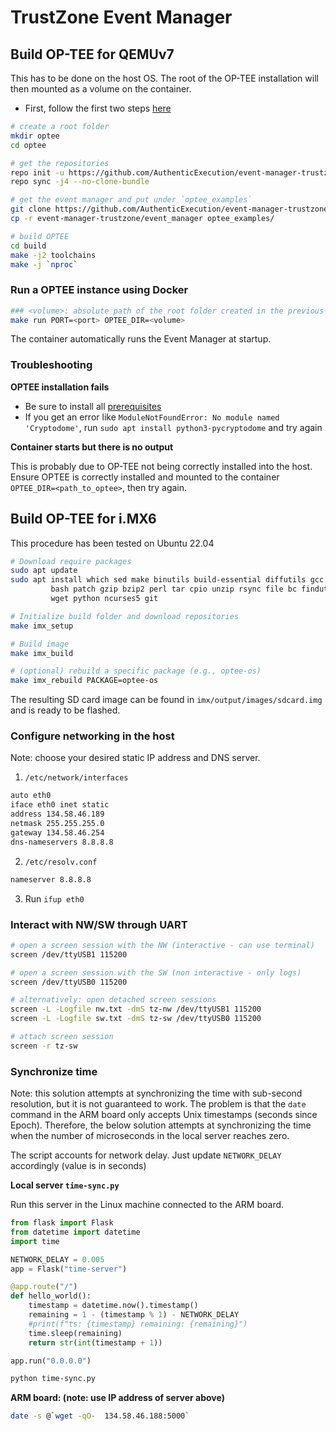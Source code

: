 # TrustZone Event Manager

## Build OP-TEE for QEMUv7

This has to be done on the host OS. The root of the OP-TEE installation will then mounted as a volume on the container.

- First, follow the first two steps [here](https://optee.readthedocs.io/en/latest/building/gits/build.html#get-and-build-the-solution)

```bash
# create a root folder
mkdir optee
cd optee

# get the repositories
repo init -u https://github.com/AuthenticExecution/event-manager-trustzone.git -m manifest.xml
repo sync -j4 --no-clone-bundle

# get the event manager and put under `optee_examples`
git clone https://github.com/AuthenticExecution/event-manager-trustzone.git
cp -r event-manager-trustzone/event_manager optee_examples/

# build OPTEE
cd build
make -j2 toolchains
make -j `nproc`
```

### Run a OPTEE instance using Docker

```bash
### <volume>: absolute path of the root folder created in the previous phase (default: /opt/optee)
make run PORT=<port> OPTEE_DIR=<volume>
```

The container automatically runs the Event Manager at startup.

### Troubleshooting

**OPTEE installation fails**

- Be sure to install all
  [prerequisites](https://optee.readthedocs.io/en/latest/building/gits/build.html#get-and-build-the-solution)
- If you get an error like `ModuleNotFoundError: No module named 'Cryptodome'`,
  run `sudo apt install python3-pycryptodome` and try again

**Container starts but there is no output**

This is probably due to OP-TEE not being correctly installed into the host.
Ensure OPTEE is correctly installed and mounted to the container
`OPTEE_DIR=<path_to_optee>`, then try again.

## Build OP-TEE for i.MX6

This procedure has been tested on Ubuntu 22.04

```bash
# Download require packages
sudo apt update
sudo apt install which sed make binutils build-essential diffutils gcc g++ \
         bash patch gzip bzip2 perl tar cpio unzip rsync file bc findutils \
         wget python ncurses5 git 

# Initialize build folder and download repositories
make imx_setup

# Build image
make imx_build

# (optional) rebuild a specific package (e.g., optee-os)
make imx_rebuild PACKAGE=optee-os
```

The resulting SD card image can be found in `imx/output/images/sdcard.img` and
is ready to be flashed.

### Configure networking in the host

Note: choose your desired static IP address and DNS server.

1. `/etc/network/interfaces`

```bash
auto eth0
iface eth0 inet static
address 134.58.46.189
netmask 255.255.255.0
gateway 134.58.46.254
dns-nameservers 8.8.8.8
```

2. `/etc/resolv.conf`

```bash
nameserver 8.8.8.8
```

3. Run `ifup eth0`

### Interact with NW/SW through UART

```bash
# open a screen session with the NW (interactive - can use terminal)
screen /dev/ttyUSB1 115200

# open a screen session with the SW (non interactive - only logs)
screen /dev/ttyUSB0 115200

# alternatively: open detached screen sessions
screen -L -Logfile nw.txt -dmS tz-nw /dev/ttyUSB1 115200
screen -L -Logfile sw.txt -dmS tz-sw /dev/ttyUSB0 115200

# attach screen session
screen -r tz-sw
```

### Synchronize time

Note: this solution attempts at synchronizing the time with sub-second resolution, but it is not guaranteed to work. The problem is that the `date` command in the ARM board only accepts Unix timestamps (seconds since Epoch). Therefore, the below solution attempts at synchronizing the time when the number of microseconds in the local server reaches zero.

The script accounts for network delay. Just update `NETWORK_DELAY` accordingly (value is in seconds)

**Local server `time-sync.py`**

Run this server in the Linux machine connected to the ARM board.

```python
from flask import Flask
from datetime import datetime
import time

NETWORK_DELAY = 0.005
app = Flask("time-server")

@app.route("/")
def hello_world():
    timestamp = datetime.now().timestamp()
    remaining = 1 - (timestamp % 1) - NETWORK_DELAY
    #print(f"ts: {timestamp} remaining: {remaining}")
    time.sleep(remaining)
    return str(int(timestamp + 1))

app.run("0.0.0.0")
```

```bash
python time-sync.py
```

**ARM board: (note: use IP address of server above)**

```bash
date -s @`wget -qO-  134.58.46.188:5000`
```
